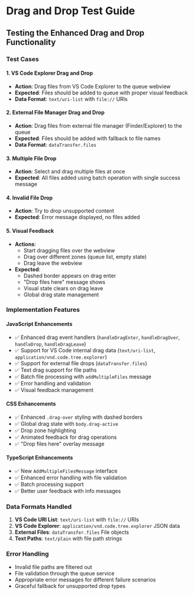 # Drag and Drop Test Guide

## Testing the Enhanced Drag and Drop Functionality

### Test Cases

#### 1. VS Code Explorer Drag and Drop
- **Action**: Drag files from VS Code Explorer to the queue webview
- **Expected**: Files should be added to queue with proper visual feedback
- **Data Format**: `text/uri-list` with `file://` URIs

#### 2. External File Manager Drag and Drop
- **Action**: Drag files from external file manager (Finder/Explorer) to the queue
- **Expected**: Files should be added with fallback to file names
- **Data Format**: `dataTransfer.files`

#### 3. Multiple File Drop
- **Action**: Select and drag multiple files at once
- **Expected**: All files added using batch operation with single success message

#### 4. Invalid File Drop
- **Action**: Try to drop unsupported content
- **Expected**: Error message displayed, no files added

#### 5. Visual Feedback
- **Actions**: 
  - Start dragging files over the webview
  - Drag over different zones (queue list, empty state)
  - Drag leave the webview
- **Expected**: 
  - Dashed border appears on drag enter
  - "Drop files here" message shows
  - Visual state clears on drag leave
  - Global drag state management

### Implementation Features

#### JavaScript Enhancements
- ✅ Enhanced drag event handlers (`handleDragEnter`, `handleDragOver`, `handleDrop`, `handleDragLeave`)
- ✅ Support for VS Code internal drag data (`text/uri-list`, `application/vnd.code.tree.explorer`)
- ✅ Support for external file drops (`dataTransfer.files`)
- ✅ Text drag support for file paths
- ✅ Batch file processing with `addMultipleFiles` message
- ✅ Error handling and validation
- ✅ Visual feedback management

#### CSS Enhancements
- ✅ Enhanced `.drag-over` styling with dashed borders
- ✅ Global drag state with `body.drag-active`
- ✅ Drop zone highlighting
- ✅ Animated feedback for drag operations
- ✅ "Drop files here" overlay message

#### TypeScript Enhancements
- ✅ New `AddMultipleFilesMessage` interface
- ✅ Enhanced error handling with file validation
- ✅ Batch processing support
- ✅ Better user feedback with info messages

### Data Formats Handled

1. **VS Code URI List**: `text/uri-list` with `file://` URIs
2. **VS Code Explorer**: `application/vnd.code.tree.explorer` JSON data
3. **External Files**: `dataTransfer.files` File objects
4. **Text Paths**: `text/plain` with file path strings

### Error Handling

- Invalid file paths are filtered out
- File validation through the queue service
- Appropriate error messages for different failure scenarios
- Graceful fallback for unsupported drop types